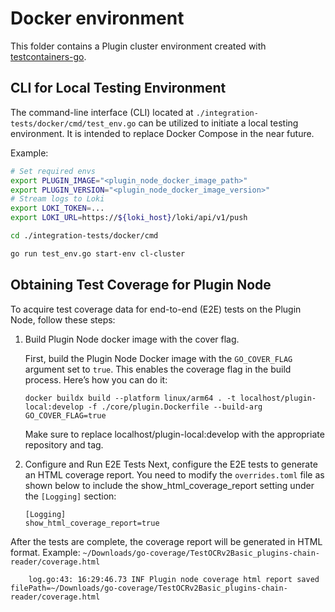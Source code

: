 # Docker environment

This folder contains a Plugin cluster environment created with [testcontainers-go](https://github.com/testcontainers/testcontainers-go/tree/main).

## CLI for Local Testing Environment

The command-line interface (CLI) located at `./integration-tests/docker/cmd/test_env.go` can be utilized to initiate a local testing environment. It is intended to replace Docker Compose in the near future.

Example:

```sh
# Set required envs
export PLUGIN_IMAGE="<plugin_node_docker_image_path>"
export PLUGIN_VERSION="<plugin_node_docker_image_version>" 
# Stream logs to Loki
export LOKI_TOKEN=...
export LOKI_URL=https://${loki_host}/loki/api/v1/push

cd ./integration-tests/docker/cmd

go run test_env.go start-env cl-cluster
```

## Obtaining Test Coverage for Plugin Node

To acquire test coverage data for end-to-end (E2E) tests on the Plugin Node, follow these steps:

1. Build Plugin Node docker image with the cover flag.

    First, build the Plugin Node Docker image with the `GO_COVER_FLAG` argument set to `true`. This enables the coverage flag in the build process. Here’s how you can do it:
    ```
    docker buildx build --platform linux/arm64 . -t localhost/plugin-local:develop -f ./core/plugin.Dockerfile --build-arg GO_COVER_FLAG=true
    ```
    Make sure to replace localhost/plugin-local:develop with the appropriate repository and tag.

2. Configure and Run E2E Tests
    Next, configure the E2E tests to generate an HTML coverage report. You need to modify the `overrides.toml` file as shown below to include the show_html_coverage_report setting under the `[Logging]` section:

    ```
    [Logging]
    show_html_coverage_report=true
    ```

After the tests are complete, the coverage report will be generated in HTML format. Example: `~/Downloads/go-coverage/TestOCRv2Basic_plugins-chain-reader/coverage.html`
```
    log.go:43: 16:29:46.73 INF Plugin node coverage html report saved filePath=~/Downloads/go-coverage/TestOCRv2Basic_plugins-chain-reader/coverage.html
```

